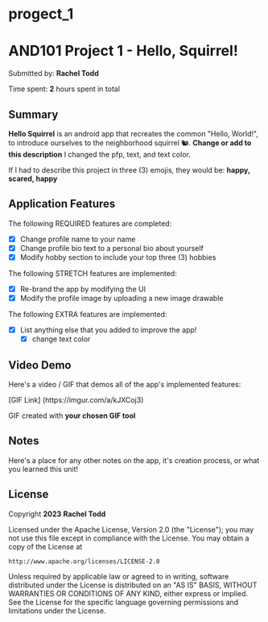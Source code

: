 # progect_1
<!-- (This is a comment) INSTRUCTIONS: Go through this page and fill out any **bolded** entries with their correct values.-->

# AND101 Project 1 - Hello, Squirrel!

Submitted by: **Rachel Todd**

Time spent: **2** hours spent in total

## Summary

**Hello Squirrel** is an android app that recreates the common "Hello, World!", to introduce ourselves to the neighborhood squirrel 🐿.  **Change or add to this description**
I changed the pfp, text, and text color.

If I had to describe this project in three (3) emojis, they would be: **happy, scared, happy**

## Application Features

<!-- (This is a comment) Please be sure to change the [ ] to [x] for any features you completed.  If a feature is not checked [x], you might miss the points for that item! -->

The following REQUIRED features are completed:

- [x] Change profile name to your name
- [x] Change profile bio text to a personal bio about yourself
- [x] Modify hobby section to include your top three (3) hobbies

The following STRETCH features are implemented:

- [x] Re-brand the app by modifying the UI
- [x] Modify the profile image by uploading a new image drawable

The following EXTRA features are implemented:

- [x] List anything else that you added to improve the app!
    - [x] change text color

## Video Demo

Here's a video / GIF that demos all of the app's implemented features:

<link src='https://imgur.com/a/kJXCoj3' title='Video Demo' width='' alt='Video Demo' />
[GIF Link] (https://imgur.com/a/kJXCoj3)

GIF created with **your chosen GIF tool**

<!-- Recommended tools:
- [Kap](https://getkap.co/) for macOS
- [ScreenToGif](https://www.screentogif.com/) for Windows
- [peek](https://github.com/phw/peek) for Linux. -->

## Notes

Here's a place for any other notes on the app, it's creation process, or what you learned this unit!

## License

Copyright **2023** **Rachel Todd**

Licensed under the Apache License, Version 2.0 (the "License");
you may not use this file except in compliance with the License.
You may obtain a copy of the License at

    http://www.apache.org/licenses/LICENSE-2.0

Unless required by applicable law or agreed to in writing, software
distributed under the License is distributed on an "AS IS" BASIS,
WITHOUT WARRANTIES OR CONDITIONS OF ANY KIND, either express or implied.
See the License for the specific language governing permissions and
limitations under the License.
